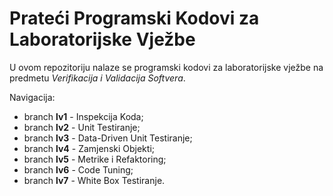 # Prateći Programski Kodovi za Laboratorijske Vježbe

U ovom repozitoriju nalaze se programski kodovi za laboratorijske vježbe na predmetu *Verifikacija i Validacija Softvera*.

Navigacija:

- branch **lv1** - Inspekcija Koda;
- branch **lv2** - Unit Testiranje;
- branch **lv3** - Data-Driven Unit Testiranje;
- branch **lv4** - Zamjenski Objekti;
- branch **lv5** - Metrike i Refaktoring;
- branch **lv6** - Code Tuning;
- branch **lv7** - White Box Testiranje.
